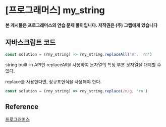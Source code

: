 

# [프로그래머스] my_string

**본 게시물은 프로그래머스의 연습 문제 풀이입니다. 저작권은 (주) 그랩에게 있습니다**

## 자바스크립트 코드

```JavaScript
const solution = (rny_string) => rny_string.replaceAll('m', 'rn')
```

string built-in API인 replaceAll을 사용하여 문자열의 특정 부분 문자열을 대체할 수 있다.

replace를 사용한다면, 정규표현식을 사용해야 한다.

```JavaScript
const solution = (rny_string) => rny_string.replace(/m/g, 'rn')
```





## Reference

[프로그래머스](https://programmers.co.kr)

